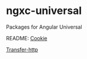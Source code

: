 # ngxc-universal

Packages for Angular Universal

README:
[Cookie](./lib/src/cookie/README.md)

[Transfer-http](./lib/src/transfer-http/README.md)
